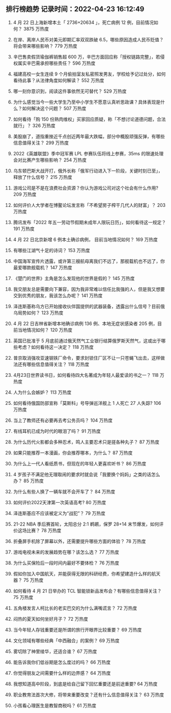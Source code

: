 
## 排行榜趋势 记录时间：2022-04-23 16:12:49
  
  1. 4 月 22 日上海新增本土「 2736+20634 」，死亡病例 12 例，目前情况如何？ 3875 万热度
    
  2. 在岸、离岸人民币对美元即期汇率双双跌破 6.5，哪些原因造成人民币贬值？将会带来哪些影响？ 779 万热度
    
  3. 辛巴售卖假货瑜伽裤销售超 600 万，辛巴方面回应称「授权链路完整」，若侵权属实辛巴需承担哪些责任？ 596 万热度
    
  4. 福建高校一女生连续 9 个月偷拍室友私密照发男友，学校给予记过处分，如何看待此事？从法律角度如何解读？ 552 万热度
    
  5. 哪一刻你意识到，阅读这件事依然无可替代？ 529 万热度
    
  6. 为什么感觉当今一些大学生乃至中小学生不愿意认真听思政课？具体表现是什么？如何解决这个问题？ 507 万热度
    
  7. 如何看待「购 150 份熟肉维权」买家回应质疑，称「不想讨论道德问题，合法就行」？ 326 万热度
    
  8. 美股崩了，道指重挫近千点创近两年最大跌幅，部分中概股顽强反弹，有哪些信息值得关注？ 299 万热度
    
  9. 2022《英雄联盟》季中冠军赛 LPL 参赛队伍将线上参赛，35ms 的限速处理会对比赛产生哪些影响？ 254 万热度
    
  10. 乌东顿巴斯大战开打，俄外长称「俄军行动进入下一阶段，关键时刻已至」，释放了什么信号？ 215 万热度
    
  11. 游戏公司是不是在浪费社会资源？你认为游戏公司对这个社会有什么作用? 209 万热度
    
  12. 如何评价人大学者在博鳌论坛发言称「不希望房子榨干几代人的财富」？ 203 万热度
    
  13. 腾讯发布「2022 年五一劳动节假期未成年人限玩日历」，如何看待这一规定？ 191 万热度
    
  14. 4 月 22 日北京新增 6 例本土确诊病例， 目前当地情况如何？ 169 万热度
    
  15. 有哪些江湖气十足的诗词？ 153 万热度
    
  16. 中国海军宣传片透露，或许第三艘航母离我们不远了，那舰载机也不远了，你最爱哪款舰载机？ 147 万热度
    
  17. 《楚门的世界》主角是怎么发现他的世界是假的？ 145 万热度
    
  18. 我交朋友总是需要向下兼容，因为我非常难以信任比我强的人，但是我又想要交到优秀的朋友，我该怎么办呢？ 141 万热度
    
  19. 泽连斯基称乌方已开始接收伙伴国提供的武器装备，透露出什么信号？目前俄乌局势如何？ 123 万热度
    
  20. 4 月 22 日吉林省新增本地确诊病例 136 例、本地无症状感染者 205 例，目前当地情况如何？ 120 万热度
    
  21. 英国已批准于 5 月底前通过俄天然气工业银行结算俄罗斯天然气，这或出于哪些考虑？如何看待这一决定？ 118 万热度
    
  22. 普京取消强攻亚速钢铁厂命令，要求封锁住厂区不让一只苍蝇飞出去，这样做法还有哪些信息值得关注？ 118 万热度
    
  23. 4月23日世界读书日，如何看待四大名著成为年轻人最爱读的书之一？ 118 万热度
    
  24. 人为什么会嫉妒？ 113 万热度
    
  25. 如何看待俄国防部宣称「莫斯科」号导弹巡洋舰上 1 人死亡 27 人失踪? 106 万热度
    
  26. 当上了教师还有必要再去考公务员吗？ 104 万热度
    
  27. 有线耳机已成为时代的眼泪了吗？ 91 万热度
    
  28. 为什么历代火影都会多种忍术，鸣人主要忍术只是搓各种丸子？ 87 万热度
    
  29. 如果只能推荐一本漫画，你会推荐哪本，为什么？ 87 万热度
    
  30. 为什么上一代人看纸质书，但现在的年轻人更喜欢听书？ 86 万热度
    
  31. 4 岁孩子不满足他无理取闹的要求时就会说「我要换个妈妈」之类的话怎么办？ 85 万热度
    
  32. 为什么有些人换了一辆车就不会开车了？ 84 万热度
    
  33. 如何评价2022天津第一次英语高考? 80 万热度
    
  34. 泽连斯基应不应该被定义为“战犯”？ 79 万热度
    
  35. 21-22 NBA 季后赛首轮，太阳总分 2:1 鹈鹕，保罗 28+14 末节爆发，如何评价这场比赛？ 78 万热度
    
  36. 折叠屏手机除了屏幕以外，还需要提升哪些方面的体验？ 78 万热度
    
  37. 游戏电视未来的发展趋势在哪？该怎么选？ 77 万热度
    
  38. 为什么买保险后一段时间内最好不要体检？ 76 万热度
    
  39. 假如你加入中国航天，并能获得无限的科研经费，你希望建造什么样的航天器？ 75 万热度
    
  40. 如何看待 4 月 21 日举办的 TCL 智能锁新品发布会？有哪些信息值得关注？ 75 万热度
    
  41. 五角楼发言人柯比长的老实巴交的为什么满嘴谎言？ 72 万热度
    
  42. 闷热的夏天如何坐好月子？ 72 万热度
    
  43. 当今年轻人存钱重要还是所谓的旅行开眼界比较重要？ 69 万热度
    
  44. 文化领域有哪些经典「中西融合」的案例？ 69 万热度
    
  45. 雾切除了神里绫华，还适合谁？ 67 万热度
    
  46. 能告诉我你们低谷期是怎么度过的吗？ 66 万热度
    
  47. 你觉得朋友之间需要什么样的边界感？ 64 万热度
    
  48. 我想知道高中阶段，到底是给自己留下回忆重要还是前途重要? 64 万热度
    
  49. 职业教育法首次大修，将带来重要改变？还有什么信息值得关注？ 63 万热度
    
  50. 小孩看心理医生是教智商税吗？ 61 万热度
    